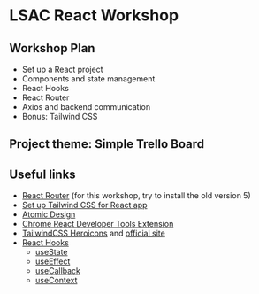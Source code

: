 # LSAC React Workshop

## Workshop Plan
- Set up a React project
- Components and state management
- React Hooks
- React Router
- Axios and backend communication
- Bonus: Tailwind CSS

## Project theme: Simple Trello Board

## Useful links
* [React Router](https://v5.reactrouter.com/web/guides/quick-start) (for this workshop, try to install the old version 5)
* [Set up Tailwind CSS for React app](https://tailwindcss.com/docs/guides/create-react-app)
* [Atomic Design](https://bradfrost.com/blog/post/atomic-web-design/)
* [Chrome React Developer Tools Extension](https://chrome.google.com/webstore/detail/react-developer-tools/fmkadmapgofadopljbjfkapdkoienihi?hl=en)
* [TailwindCSS Heroicons](https://github.com/tailwindlabs/heroicons) and [official site](https://heroicons.com/)
* [React Hooks](https://reactjs.org/docs/hooks-intro.html)
  - [useState](https://reactjs.org/docs/hooks-state.html)
  - [useEffect](https://reactjs.org/docs/hooks-effect.html)
  - [useCallback](https://dmitripavlutin.com/dont-overuse-react-usecallback/)
  - [useContext](https://dmitripavlutin.com/react-context-and-usecontext/)

